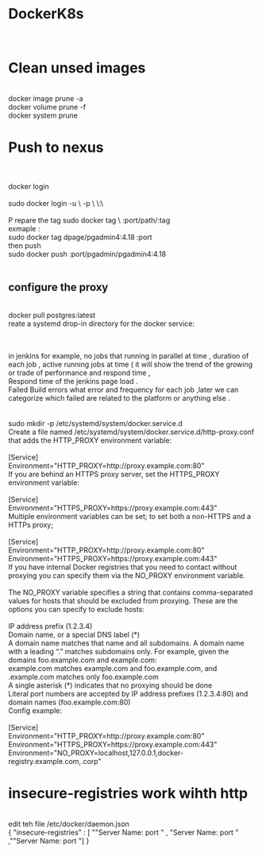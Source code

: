 # DockerK8s
<br>



# Clean unsed images
 <br> docker image prune -a
 <br> docker volume prune -f
 <br> docker system prune

 
# Push to nexus 
 <br> 
 <br> docker login 
 <br> 
 <br> sudo docker login -u \<username\> -p \<Pass\> \<server\>:\<port\>
 <br> 
 <br> P repare the tag 
  sudo docker tag \<Local Full Image name> <server>:port/path/<Image Name>:tag
 <br> exmaple :
 <br> sudo docker tag dpage/pgadmin4:4.18 <server>:port
 <br> then push 
 <br> sudo docker push <server>:port/pgadmin/pgadmin4:4.18
 <br> 
 <br> 
 
## configure the proxy 
 
 <br> docker pull postgres:latest
 <br> reate a systemd drop-in directory for the docker service:

 <br> 
 <br> in jenkins for example,  no  jobs that running in parallel at time  , duration of each job , active running jobs at time ( it will show the trend of the growing or trade of performance and respond time ,
 <br>                               Respond time of the jenkins page load .
 <br>                              Failed  Build errors what error and frequency for each job ,later we can categorize which failed are related to the platform or anything else .
 <br> 
 <br> 
 <br> sudo mkdir -p /etc/systemd/system/docker.service.d
 <br> Create a file named /etc/systemd/system/docker.service.d/http-proxy.conf that adds the HTTP_PROXY environment variable:
 <br> 
 <br> [Service]
 <br> Environment="HTTP_PROXY=http://proxy.example.com:80"
 <br> If you are behind an HTTPS proxy server, set the HTTPS_PROXY environment variable:
 <br> 
 <br> [Service]
 <br> Environment="HTTPS_PROXY=https://proxy.example.com:443"
 <br> Multiple environment variables can be set; to set both a non-HTTPS and a HTTPs proxy;
 <br> 
 <br> [Service]
 <br> Environment="HTTP_PROXY=http://proxy.example.com:80"
 <br> Environment="HTTPS_PROXY=https://proxy.example.com:443"
 <br> If you have internal Docker registries that you need to contact without proxying you can specify them via the NO_PROXY environment variable.
 <br> 
 <br> The NO_PROXY variable specifies a string that contains comma-separated values for hosts that should be excluded from proxying. These are the options you can specify to exclude hosts:
 <br> 
 <br> IP address prefix (1.2.3.4)
 <br> Domain name, or a special DNS label (*)
 <br> A domain name matches that name and all subdomains. A domain name with a leading “.” matches subdomains only. For example, given the domains foo.example.com and example.com:
 <br> example.com matches example.com and foo.example.com, and
 <br> .example.com matches only foo.example.com
 <br> A single asterisk (*) indicates that no proxying should be done
 <br> Literal port numbers are accepted by IP address prefixes (1.2.3.4:80) and domain names (foo.example.com:80)
 <br> Config example:
 <br> 
 <br> [Service]
 <br> Environment="HTTP_PROXY=http://proxy.example.com:80"
 <br> Environment="HTTPS_PROXY=https://proxy.example.com:443"
 <br> Environment="NO_PROXY=localhost,127.0.0.1,docker-registry.example.com,.corp"
 
 # insecure-registries  work wihth http 
 
 <br>  edit teh file /etc/docker/daemon.json
 <br>   {
    "insecure-registries" : [ ""Server Name: port " , "Server Name: port " ,""Server Name: port "]
}
